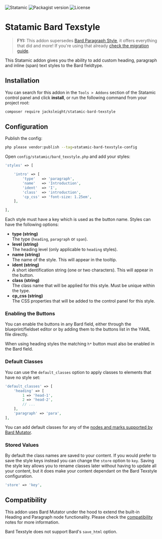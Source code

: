 <!-- statamic:hide -->

![Statamic](https://flat.badgen.net/badge/Statamic/3.2.24+/FF269E)
![Packagist version](https://flat.badgen.net/packagist/v/jacksleight/statamic-bard-texstyle)
![License](https://flat.badgen.net/github/license/jacksleight/statamic-bard-texstyle)

# Statamic Bard Texstyle

<!-- /statamic:hide -->

> **FYI:** This addon supersedes [Bard Paragraph Style](https://github.com/jacksleight/bard-paragraph-style), it offers everything that did and more! If you're using that already [check the migration guide](https://github.com/jacksleight/statamic-bard-texstyle/blob/main/MIGRATION.md).

This Statamic addon gives you the ability to add custom heading, paragraph and inline (span) text styles to the Bard fieldtype.

## Installation

You can search for this addon in the `Tools > Addons` section of the Statamic control panel and click **install**, or run the following command from your project root:

```bash
composer require jacksleight/statamic-bard-texstyle
```

## Configuration

Publish the config:

```bash
php please vendor:publish --tag=statamic-bard-texstyle-config
```

Open `config/statamic/bard_texstyle.php` and add your styles:

```php
'styles' => [

    'intro' => [
        'type'   => 'paragraph',
        'name'   => 'Introduction',
        'ident'  => 'I',
        'class'  => 'introduction',
        'cp_css' => 'font-size: 1.25em',
    ],

],
```

Each style must have a key which is used as the button name. Styles can have the following options:

* **type (string)**  
  The type (`heading`, `paragraph` or `span`).
* **level (string)**  
  The heading level (only applicable to `heading` styles).
* **name (string)**  
  The name of the style. This will appear in the tooltip.
* **ident (string)**  
  A short identification string (one or two characters). This will appear in the button.
* **class (string)**  
  The class name that will be applied for this style. Must be unique within the type.
* **cp_css (string)**  
  The CSS properties that will be added to the control panel for this style.

### Enabling the Buttons

You can enable the buttons in any Bard field, either through the blueprint/fieldset editor or by adding them to the buttons list in the YAML file directly.

When using heading styles the matching `h*` button must also be enabled in the Bard field.

### Default Classes

You can use the `default_classes` option to apply classes to elements that have no style set:

```php
'default_classes' => [
    'heading' => [
        1 => 'head-1',
        2 => 'head-2',
        // ...
    ],
    'paragraph' => 'para',
],
```

You can add default classes for any of the [nodes and marks supported by Bard Mutator](https://github.com/jacksleight/statamic-bard-mutator#avaliable-nodes--marks).

### Stored Values

By default the class names are saved to your content. If you would prefer to save the style keys instead you can change the `store` option to `key`. Saving the style key allows you to rename classes later without having to update all your content, but it does make your content dependant on the Bard Texstyle configuration.

```php
'store' => 'key',
```

## Compatibility

This addon uses Bard Mutator under the hood to extend the built-in Heading and Paragraph node functionality. Please check the [compatibility](https://github.com/jacksleight/statamic-bard-mutator#compatibility) notes for more information.

Bard Texstyle does not support Bard's `save_html` option.
